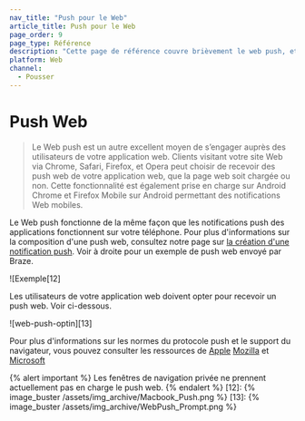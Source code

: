 ```yaml
---
nav_title: "Push pour le Web"
article_title: Push pour le Web
page_order: 9
page_type: Référence
description: "Cette page de référence couvre brièvement le web push, et renvoie aux étapes nécessaires pour en créer une."
platform: Web
channel:
  - Pousser
---
```


# Push Web

> Le Web push est un autre excellent moyen de s’engager auprès des utilisateurs de votre application web. Clients visitant votre site Web via Chrome, Safari, Firefox, et Opera peut choisir de recevoir des push web de votre application web, que la page web soit chargée ou non. Cette fonctionnalité est également prise en charge sur Android Chrome et Firefox Mobile sur Android permettant des notifications Web mobiles.

Le Web push fonctionne de la même façon que les notifications push des applications fonctionnent sur votre téléphone. Pour plus d'informations sur la composition d'une push web, consultez notre page sur [la création d'une notification push][11]. Voir à droite pour un exemple de push web envoyé par Braze.

![Exemple[12]

Les utilisateurs de votre application web doivent opter pour recevoir un push web. Voir ci-dessous.

!\[web-push-optin\]\[13\]

Pour plus d'informations sur les normes du protocole push et le support du navigateur, vous pouvez consulter les ressources de [Apple][3] [Mozilla][1] et [Microsoft][2]

{% alert important %}
Les fenêtres de navigation privée ne prennent actuellement pas en charge le push web.
{% endalert %}
[12]: {% image_buster /assets/img_archive/Macbook_Push.png %} [13]: {% image_buster /assets/img_archive/WebPush_Prompt.png %}

[1]: https://developer.mozilla.org/en-us/docs/web/api/push_api#browser_compatibility
[2]: https://developer.microsoft.com/en-us/microsoft-edge/status/pushapi/
[3]: https://developer.apple.com/notifications/safari-push-notifications/
[11]: {{site.baseurl}}/user_guide/message_building_by_channel/push/creating_a_push_message/#creating-a-push-message
